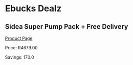 
# Ebucks Dealz
## Sidea Super Pump Pack + Free Delivery
[Product Page](https://www.ebucks.com/web/shop/productSelected.do?prodId=1157646307&catId=1173528667)

Price: R4679.00

Savings: 170.0


	